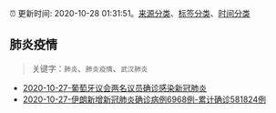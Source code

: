 :alarm_clock: 更新时间: 2020-10-28 01:31:51。[来源分类](../README.md)、[标签分类](../TAGS.md)、[时间分类](../TIMELINE.md)

## 肺炎疫情


> 关键字：`肺炎`、`肺炎疫情`、`武汉肺炎`



- [2020-10-27-葡萄牙议会两名议员确诊感染新冠肺炎](http://app.cctv.com/special/cportal/detail/arti/index.html?id=ArtijMfjir9zdpYlZmehbjGl201028&isfromapp=1) 
- [2020-10-27-伊朗新增新冠肺炎确诊病例6968例-累计确诊581824例](http://app.cctv.com/special/cportal/detail/arti/index.html?id=ArtiEnRI8dVGPmWhJJneKlhC201027&isfromapp=1) 